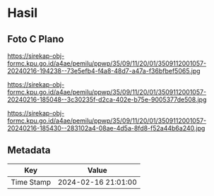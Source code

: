 # Hasil

## Foto C Plano

https://sirekap-obj-formc.kpu.go.id/a4ae/pemilu/ppwp/35/09/11/20/01/3509112001057-20240216-194238--73e5efb4-f4a8-48d7-a47a-f36bfbef5065.jpg

https://sirekap-obj-formc.kpu.go.id/a4ae/pemilu/ppwp/35/09/11/20/01/3509112001057-20240216-185048--3c30235f-d2ca-402e-b75e-9005377de508.jpg

https://sirekap-obj-formc.kpu.go.id/a4ae/pemilu/ppwp/35/09/11/20/01/3509112001057-20240216-185430--283102a4-08ae-4d5a-8fd8-f52a44b6a240.jpg


## Metadata

| Key        | Value               |
| ---------- | ------------------- |
| Time Stamp | 2024-02-16 21:01:00 |



